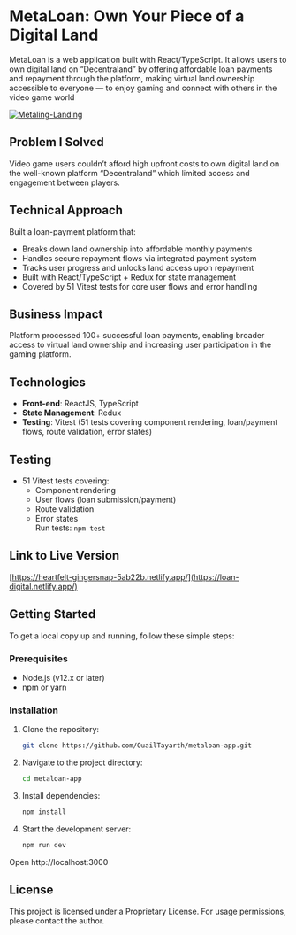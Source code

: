# MetaLoan: Own Your Piece of a Digital Land

MetaLoan is a web application built with React/TypeScript. It allows users to own digital land on “Decentraland” by offering affordable loan payments and repayment through the platform, making virtual land ownership accessible to everyone — to enjoy gaming and connect with others in the video game world

<a href="https://ibb.co/4Z4y2CXN"><img src="https://i.ibb.co/WWB907MK/Metaling-Landing.png" alt="Metaling-Landing" border="0"></a>

## Problem I Solved

Video game users couldn’t afford high upfront costs to own digital land on the well-known platform “Decentraland” which limited access and engagement between players.

## Technical Approach

Built a loan-payment platform that:

- Breaks down land ownership into affordable monthly payments
- Handles secure repayment flows via integrated payment system
- Tracks user progress and unlocks land access upon repayment
- Built with React/TypeScript + Redux for state management
- Covered by 51 Vitest tests for core user flows and error handling

## Business Impact

Platform processed 100+ successful loan payments, enabling broader access to virtual land ownership and increasing user participation in the gaming platform.

## Technologies

- **Front-end**: ReactJS, TypeScript
- **State Management**: Redux
- **Testing**: Vitest (51 tests covering component rendering, loan/payment flows, route validation, error states)

## Testing

- 51 Vitest tests covering:
  - Component rendering
  - User flows (loan submission/payment)
  - Route validation
  - Error states  
    Run tests: `npm test`

## Link to Live Version

[https://heartfelt-gingersnap-5ab22b.netlify.app/](https://loan-digital.netlify.app/)

## Getting Started

To get a local copy up and running, follow these simple steps:

### Prerequisites

- Node.js (v12.x or later)
- npm or yarn

### Installation

1. Clone the repository:

   ```bash
   git clone https://github.com/OuailTayarth/metaloan-app.git
   ```

2. Navigate to the project directory:

   ```bash
   cd metaloan-app
   ```

3. Install dependencies:

   ```bash
   npm install
   ```

4. Start the development server:
   ```bash
   npm run dev
   ```

Open http://localhost:3000

## License

This project is licensed under a Proprietary License. For usage permissions, please contact the author.

